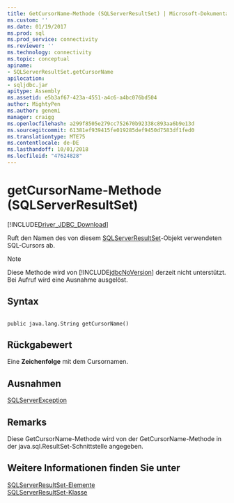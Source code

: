 ```yaml
---
title: GetCursorName-Methode (SQLServerResultSet) | Microsoft-Dokumentation
ms.custom: ''
ms.date: 01/19/2017
ms.prod: sql
ms.prod_service: connectivity
ms.reviewer: ''
ms.technology: connectivity
ms.topic: conceptual
apiname:
- SQLServerResultSet.getCursorName
apilocation:
- sqljdbc.jar
apitype: Assembly
ms.assetid: e5b3af67-423a-4551-a4c6-a4bc076bd504
author: MightyPen
ms.author: genemi
manager: craigg
ms.openlocfilehash: a299f8505e279cc752670b92338c893aa6b9e13d
ms.sourcegitcommit: 61381ef939415fe019285def9450d7583df1fed0
ms.translationtype: MTE75
ms.contentlocale: de-DE
ms.lasthandoff: 10/01/2018
ms.locfileid: "47624828"
---
```

# <a name="getcursorname-method-sqlserverresultset"></a>getCursorName-Methode (SQLServerResultSet)
[!INCLUDE[Driver_JDBC_Download](../../../includes/driver_jdbc_download.md)]

  Ruft den Namen des von diesem [SQLServerResultSet](../../../connect/jdbc/reference/sqlserverresultset-class.md)-Objekt verwendeten SQL-Cursors ab.  
  
> [!NOTE]  
>  Diese Methode wird von [!INCLUDE[jdbcNoVersion](../../../includes/jdbcnoversion_md.md)] derzeit nicht unterstützt. Bei Aufruf wird eine Ausnahme ausgelöst.  
  
## <a name="syntax"></a>Syntax  
  
```  
  
public java.lang.String getCursorName()  
```  
  
## <a name="return-value"></a>Rückgabewert  
 Eine **Zeichenfolge** mit dem Cursornamen.  
  
## <a name="exceptions"></a>Ausnahmen  
 [SQLServerException](../../../connect/jdbc/reference/sqlserverexception-class.md)  
  
## <a name="remarks"></a>Remarks  
 Diese GetCursorName-Methode wird von der GetCursorName-Methode in der java.sql.ResultSet-Schnittstelle angegeben.  
  
## <a name="see-also"></a>Weitere Informationen finden Sie unter  
 [SQLServerResultSet-Elemente](../../../connect/jdbc/reference/sqlserverresultset-members.md)   
 [SQLServerResultSet-Klasse](../../../connect/jdbc/reference/sqlserverresultset-class.md)  
  
  
